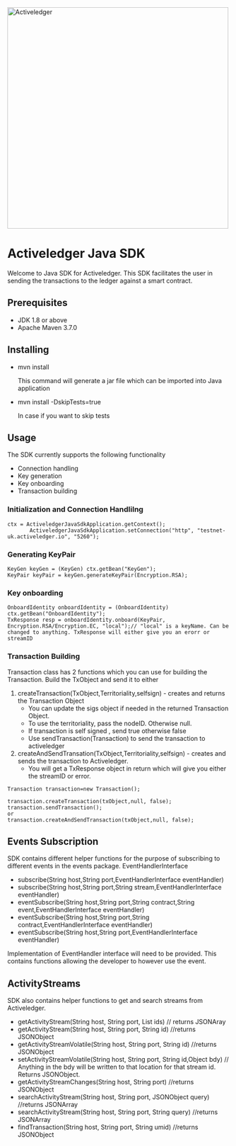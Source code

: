 <img src="https://www.activeledger.io/wp-content/uploads/2018/09/Asset-23.png" alt="Activeledger" width="500"/>


# Activeledger Java SDK

Welcome to Java SDK for Activeledger. This SDK facilitates the user in sending the transactions to the ledger against a smart contract.

## Prerequisites

- JDK 1.8 or above
- Apache Maven 3.7.0

## Installing

- mvn install

  This command will generate a jar file which can be imported into Java application

- mvn install -DskipTests=true

  In case if you want to skip tests

## Usage

The SDK currently supports the following functionality

- Connection handling
- Key generation
- Key onboarding
- Transaction building
 ### Initialization and Connection Handlilng 
 ```
 ctx = ActiveledgerJavaSdkApplication.getContext();
		ActiveledgerJavaSdkApplication.setConnection("http", "testnet-uk.activeledger.io", "5260");
```

### Generating KeyPair
```
KeyGen keyGen = (KeyGen) ctx.getBean("KeyGen");
KeyPair keyPair = keyGen.generateKeyPair(Encryption.RSA);
```

### Key onboarding
```
OnboardIdentity onboardIdentity = (OnboardIdentity) ctx.getBean("OnboardIdentity");
TxResponse resp = onboardIdentity.onboard(KeyPair, Encryption.RSA/Encryption.EC, "local");// "local" is a keyName. Can be changed to anything. TxResponse will either give you an erorr or streamID

```
    
### Transaction Building    
 Transaction class has 2 functions which you can use for building the Transaction.
 Build the TxObject and send it to either
 1) createTransaction(TxObject,Territoriality,selfsign) - creates and returns the Transaction Object
 	- You can update the sigs object if needed in the returned Transaction Object.
	- To use the territoriality, pass the nodeID. Otherwise null.
	- If transaction is self signed , send true otherwise false
	- Use sendTransaction(Transaction) to send the transaction to activeledger
 2) createAndSendTransation(TxObject,Territoriality,selfsign) - creates and sends the transaction to Activeledger. 
 	- You will get a TxResponse object in return which will give you either the streamID or error.
 
```
Transaction transaction=new Transaction();

transaction.createTransaction(txObject,null, false);
transaction.sendTransaction();
or
transaction.createAndSendTransaction(txObject,null, false);

```

## Events Subscription

SDK contains different helper functions for the purpose of subscribing to different events in the events package.
EventHandlerInterface

- subscribe(String host,String port,EventHandlerInterface eventHandler)
- subscribe(String host,String port,String stream,EventHandlerInterface eventHandler)
- eventSubscribe(String host,String port,String contract,String event,EventHandlerInterface eventHandler)
- eventSubscribe(String host,String port,String contract,EventHandlerInterface eventHandler)
- eventSubscribe(String host,String port,EventHandlerInterface eventHandler)

Implementation of EventHandler interface will need to be provided. This contains functions allowing the developer to however use the event.

## ActivityStreams

SDK also contains helper functions to get and search streams from Activeledger.
- getActivityStream(String host, String port, List<String> ids) // returns JSONAray
- getActivityStream(String host, String port, String id) //returns JSONObject
- getActivityStreamVolatile(String host, String port, String id) //returns JSONObject
- setActivityStreamVolatile(String host, String port, String id,Object bdy) // Anything in the bdy will be written to that location for that stream id. Returns JSONObject.
- getActivityStreamChanges(String host, String port) //returns JSONObject
- searchActivityStream(String host, String port, JSONObject query) //returns JSONArray
- searchActivityStream(String host, String port, String query) //returns JSONArray
- findTransaction(String host, String port, String umid) //returns JSONObject





